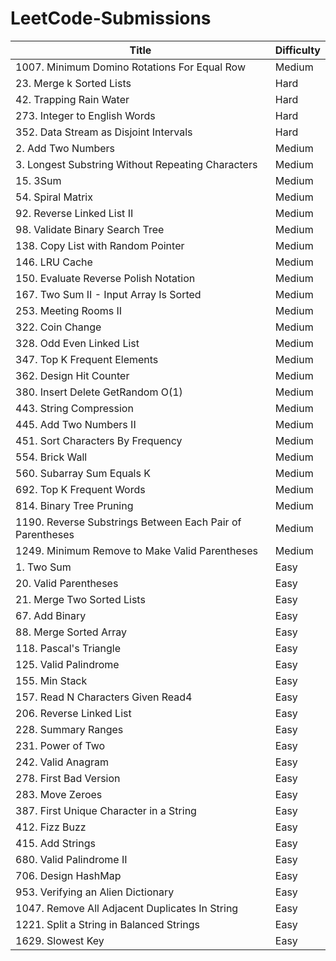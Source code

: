 # LeetCode-Submissions

| Title | Difficulty |
| --- | ---|
| 1007. Minimum Domino Rotations For Equal Row | Medium |
| 23. Merge k Sorted Lists | Hard |
| 42. Trapping Rain Water | Hard | 
| 273. Integer to English Words | Hard| 
| 352. Data Stream as Disjoint Intervals | Hard | 
| 2. Add Two Numbers | Medium | 
| 3. Longest Substring Without Repeating Characters | Medium | 
| 15. 3Sum | Medium | 
| 54. Spiral Matrix | Medium | 
| 92. Reverse Linked List II | Medium | 
| 98. Validate Binary Search Tree | Medium | 
| 138. Copy List with Random Pointer | Medium | 
| 146. LRU Cache | Medium | 
| 150. Evaluate Reverse Polish Notation | Medium | 
| 167. Two Sum II - Input Array Is Sorted | Medium | 
| 253. Meeting Rooms II | Medium | 
| 322. Coin Change | Medium | 
| 328. Odd Even Linked List | Medium | 
| 347. Top K Frequent Elements | Medium
| 362. Design Hit Counter | Medium
| 380. Insert Delete GetRandom O(1) | Medium
| 443. String Compression | Medium
| 445. Add Two Numbers II | Medium
| 451. Sort Characters By Frequency | Medium | 
| 554. Brick Wall | Medium | 
| 560. Subarray Sum Equals K | Medium | 
| 692. Top K Frequent Words | Medium | 
| 814. Binary Tree Pruning | Medium | 
| 1190. Reverse Substrings Between Each Pair of Parentheses | Medium | 
| 1249. Minimum Remove to Make Valid Parentheses | Medium | 
| 1. Two Sum | Easy | 
| 20. Valid Parentheses | Easy | 
| 21. Merge Two Sorted Lists | Easy | 
| 67. Add Binary | Easy | 
| 88. Merge Sorted Array | Easy | 
| 118. Pascal's Triangle | Easy | 
| 125. Valid Palindrome | Easy | 
| 155. Min Stack | Easy | 
| 157. Read N Characters Given Read4 | Easy | 
| 206. Reverse Linked List | Easy | 
| 228. Summary Ranges | Easy | 
| 231. Power of Two | Easy | 
| 242. Valid Anagram | Easy | 
| 278. First Bad Version | Easy | 
| 283. Move Zeroes | Easy | 
| 387. First Unique Character in a String | Easy | 
| 412. Fizz Buzz | Easy | 
| 415. Add Strings | Easy | 
| 680. Valid Palindrome II | Easy | 
| 706. Design HashMap | Easy | 
| 953. Verifying an Alien Dictionary | Easy | 
| 1047. Remove All Adjacent Duplicates In String | Easy | 
| 1221. Split a String in Balanced Strings | Easy | 
| 1629. Slowest Key | Easy | 

